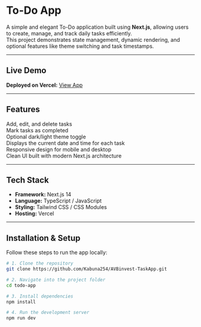 # To-Do App

A simple and elegant To-Do application built using **Next.js**, allowing users to create, manage, and track daily tasks efficiently.  
This project demonstrates state management, dynamic rendering, and optional features like theme switching and task timestamps.

---

## Live Demo

**Deployed on Vercel:** [View App](https://avbinvest-task-app.vercel.app/)

---

## Features

 Add, edit, and delete tasks  
 Mark tasks as completed  
 Optional dark/light theme toggle  
 Displays the current date and time for each task  
 Responsive design for mobile and desktop  
 Clean UI built with modern Next.js architecture  

---

## Tech Stack

- **Framework:** Next.js 14  
- **Language:** TypeScript / JavaScript  
- **Styling:** Tailwind CSS / CSS Modules  
- **Hosting:** Vercel  

---

## Installation & Setup

Follow these steps to run the app locally:

```bash
# 1. Clone the repository
git clone https://github.com/Kabuna254/AVBinvest-TaskApp.git

# 2. Navigate into the project folder
cd todo-app

# 3. Install dependencies
npm install

# 4. Run the development server
npm run dev
